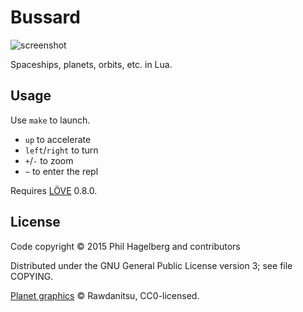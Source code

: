 # Bussard

<img src="http://p.hagelb.org/bussard.png" alt="screenshot" />

Spaceships, planets, orbits, etc. in Lua.

## Usage

Use `make` to launch.

* `up` to accelerate
* `left`/`right` to turn
* `+`/`-` to zoom
* `~` to enter the repl

Requires [LÖVE](http://love2d.org) 0.8.0.

## License

Code copyright © 2015 Phil Hagelberg and contributors

Distributed under the GNU General Public License version 3; see file COPYING.

[Planet graphics](http://opengameart.org/content/planets-and-stars-set-high-res) © Rawdanitsu, CC0-licensed.
